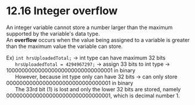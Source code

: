 # 12.16 Integer overflow

An integer variable cannot store a number larger than the maximum supported by the variable's data type.   
An **overflow** occurs when the value being assigned to a variable is greater than the maximum value the variable can store.   

Ex) ``int hrsUploadedTotal;`` -> int type can have maximum 32 bits   
&nbsp;&nbsp;&nbsp;&nbsp;&nbsp;&nbsp;``hrsUploadedTotal = 4294967297;`` -> assign 33 bits to int type -> 100000000000000000000000000000001 in binary   
&nbsp;&nbsp;&nbsp;&nbsp;&nbsp;&nbsp;However, because int type only can have 32 bits -> can only store 00000000000000000000000000000001 in binary  
&nbsp;&nbsp;&nbsp;&nbsp;&nbsp;&nbsp;The 33rd bit (1) is lost and only the lower 32 bits are stored, namely 00000000000000000000000000000001, which is decimal number 1.
